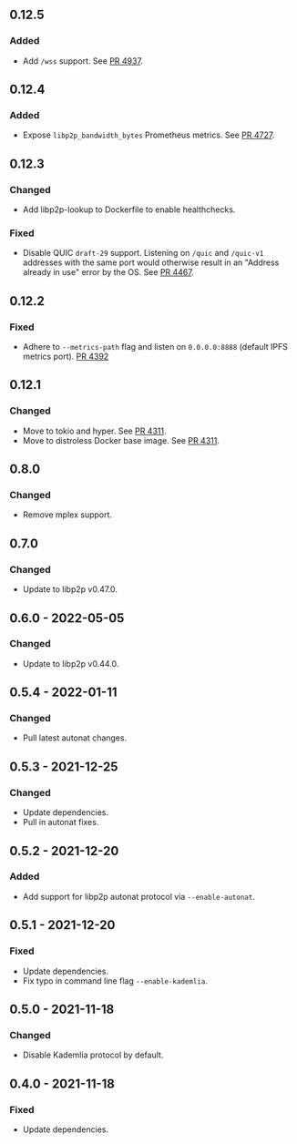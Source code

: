 ## 0.12.5

### Added

- Add `/wss` support.
  See [PR 4937](https://github.com/libp2p/rust-libp2p/pull/4937).

## 0.12.4

### Added

- Expose `libp2p_bandwidth_bytes` Prometheus metrics.
  See [PR 4727](https://github.com/libp2p/rust-libp2p/pull/4727).

## 0.12.3

### Changed
- Add libp2p-lookup to Dockerfile to enable healthchecks.

### Fixed

- Disable QUIC `draft-29` support.
  Listening on `/quic` and `/quic-v1` addresses with the same port would otherwise result in an "Address already in use" error by the OS.
  See [PR 4467].

[PR 4467]: https://github.com/libp2p/rust-libp2p/pull/4467

## 0.12.2
### Fixed
- Adhere to `--metrics-path` flag and listen on `0.0.0.0:8888` (default IPFS metrics port).
  [PR 4392]

[PR 4392]: https://github.com/libp2p/rust-libp2p/pull/4392

## 0.12.1
### Changed
- Move to tokio and hyper.
  See [PR 4311].
- Move to distroless Docker base image.
  See [PR 4311].

[PR 4311]: https://github.com/libp2p/rust-libp2p/pull/4311

## 0.8.0
### Changed
- Remove mplex support.

## 0.7.0
### Changed
- Update to libp2p v0.47.0.

## 0.6.0 - 2022-05-05
### Changed
- Update to libp2p v0.44.0.

## 0.5.4 - 2022-01-11
### Changed
- Pull latest autonat changes.

## 0.5.3 - 2021-12-25
### Changed
- Update dependencies.
- Pull in autonat fixes.

## 0.5.2 - 2021-12-20
### Added
- Add support for libp2p autonat protocol via `--enable-autonat`.

## 0.5.1 - 2021-12-20
### Fixed
- Update dependencies.
- Fix typo in command line flag `--enable-kademlia`.

## 0.5.0 - 2021-11-18
### Changed
- Disable Kademlia protocol by default.

## 0.4.0 - 2021-11-18
### Fixed
- Update dependencies.
